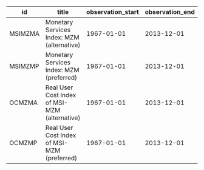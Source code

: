 | id      | title                                         | observation_start   | observation_end   |
|---------|-----------------------------------------------|---------------------|-------------------|
| MSIMZMA | Monetary Services Index: MZM (alternative)    | 1967-01-01          | 2013-12-01        |
| MSIMZMP | Monetary Services Index: MZM (preferred)      | 1967-01-01          | 2013-12-01        |
| OCMZMA  | Real User Cost Index of MSI-MZM (alternative) | 1967-01-01          | 2013-12-01        |
| OCMZMP  | Real User Cost Index of MSI-MZM (preferred)   | 1967-01-01          | 2013-12-01        |